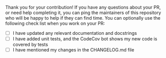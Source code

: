 Thank you for your contribution! If you have any questions about your PR,
or need help completing it, you can ping the maintainers of this repository
who will be happy to help if they can find time.
You can optionally use the following check list when you work on your PR:

- [ ] I have updated any relevant documentation and docstrings
- [ ] I have added unit tests, and the CodeCov bot shows my new code is covered by tests
- [ ] I have mentioned my changes in the CHANGELOG.md file